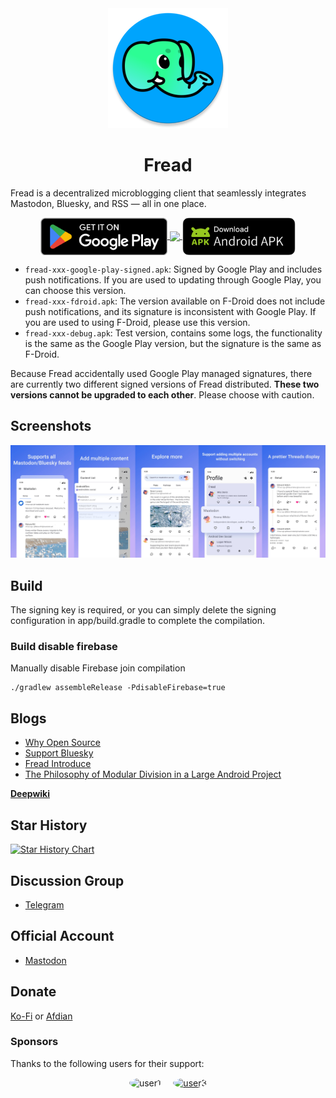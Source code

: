 <div align="center">
  <img src="/app/src/main/res/mipmap-xxxhdpi/ic_launcher_round.webp">
  <h1>Fread</h1>
</div>

Fread is a decentralized microblogging client that seamlessly integrates Mastodon, Bluesky, and RSS — all in one place. 

<p align="center">
  <a href="https://play.google.com/store/apps/details?id=com.zhangke.fread">
    <img src="google-play-download.png" height="60" style="vertical-align: middle;"/>
  </a>
  <a href="https://f-droid.org/packages/com.zhangke.fread/">
    <img src="https://fdroid.gitlab.io/artwork/badge/get-it-on.png" height="60" style="vertical-align: middle;"/>
  </a>
  <a href="https://github.com/0xZhangKe/Fread/releases/latest">
    <img src="ic_download_apk.png" height="60" style="vertical-align: middle;"/>
  </a>
</p>


 - `fread-xxx-google-play-signed.apk`: Signed by Google Play and includes push notifications. If you are used to updating through Google Play, you can choose this version.
 - `fread-xxx-fdroid.apk`: The version available on F-Droid does not include push notifications, and its signature is inconsistent with Google Play. If you are used to using F-Droid, please use this version.
 - `fread-xxx-debug.apk`: Test version, contains some logs, the functionality is the same as the Google Play version, but the signature is the same as F-Droid.

Because Fread accidentally used Google Play managed signatures, there are currently two different signed versions of Fread distributed. **These two versions cannot be upgraded to each other**. Please choose with caution.

## Screenshots
![screenshot](/screenshot/screenshot.jpg)

## Build
The signing key is required, or you can simply delete the signing configuration in app/build.gradle to complete the compilation.

### Build disable firebase
Manually disable Firebase join compilation
```
./gradlew assembleRelease -PdisableFirebase=true
```
## Blogs
- [Why Open Source](https://medium.com/@kezhang404/after-two-years-of-development-the-fread-project-is-now-open-source-8adcf690bfac)
- [Support Bluesky](https://medium.com/@kezhang404/fread-now-supports-bluesky-a-unified-gateway-to-the-decentralized-web-17f518ba877c)
- [Fread Introduce](https://medium.com/@kezhang404/fread-the-next-generation-mastodon-client-30bc50e279fd)
- [The Philosophy of Modular Division in a Large Android Project
](https://medium.com/@kezhang404/the-philosophy-of-modular-division-in-a-large-android-project-e588a5dcdb78)

[**Deepwiki**](https://deepwiki.com/0xZhangKe/Fread)

## Star History

[![Star History Chart](https://api.star-history.com/svg?repos=0xZhangKe/Fread&type=Date)](https://www.star-history.com/#0xZhangKe/Fread&Date)

## Discussion Group
- [Telegram](https://t.me/+-SlbKcNbJSphNWI1)

## Official Account
- [Mastodon](https://mastodon.social/@fread)

## Donate
[Ko-Fi](https://ko-fi.com/zhangke) or [Afdian](https://afdian.com/a/_0cdc1)

### Sponsors
Thanks to the following users for their support:
<p align="center">
  <a>
    <img src="https://pic1.afdiancdn.com/user/user_upload_osl/8b2c4a6a82705a10fee99c38cf59a202_w132_h132_s3.jpeg" width="64px" style="border-radius:50%;" alt="user1"/>
  </a>
  &nbsp;&nbsp;&nbsp;
  <a href="https://github.com/user3">
    <img src="https://ko-fi.com/img/anon2.png?v=1" width="64px" style="border-radius:50%;" alt="user3"/>
  </a>
</p>
